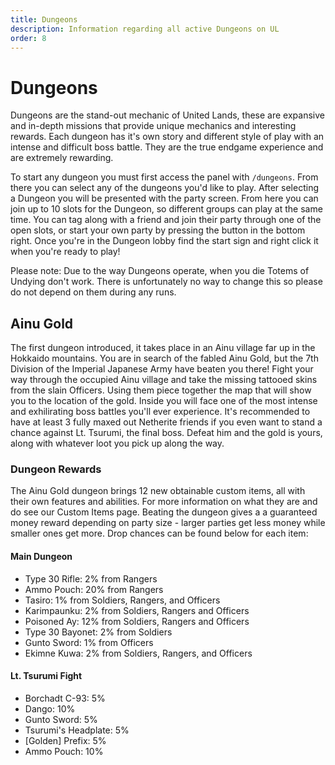 ```yaml
---
title: Dungeons
description: Information regarding all active Dungeons on UL
order: 8
---
```

# Dungeons
Dungeons are the stand-out mechanic of United Lands, these are expansive and in-depth missions that provide unique mechanics and interesting rewards. Each dungeon has it's own story and different style of play with an intense and difficult boss battle. They are the true endgame experience and are extremely rewarding.

To start any dungeon you must first access the panel with `/dungeons`. From there you can select any of the dungeons you'd like to play. After selecting a Dungeon you will be presented with the party screen. From here you can join up to 10 slots for the Dungeon, so different groups can play at the same time. You can tag along with a friend and join their party through one of the open slots, or start your own party by pressing the button in the bottom right. Once you're in the Dungeon lobby find the start sign and right click it when you're ready to play! 

Please note: Due to the way Dungeons operate, when you die Totems of Undying don't work. There is unfortunately no way to change this so please do not depend on them during any runs.

## Ainu Gold
The first dungeon introduced, it takes place in an Ainu village far up in the Hokkaido mountains. You are in search of the fabled Ainu Gold, but the 7th Division of the Imperial Japanese Army have beaten you there! Fight your way through the occupied Ainu village and take the missing tattooed skins from the slain Officers. Using them piece together the map that will show you to the location of the gold. Inside you will face one of the most intense and exhilirating boss battles you'll ever experience. It's recommended to have at least 3 fully maxed out Netherite friends if you even want to stand a chance against Lt. Tsurumi, the final boss. Defeat him and the gold is yours, along with whatever loot you pick up along the way.

### Dungeon Rewards
The Ainu Gold dungeon brings 12 new obtainable custom items, all with their own features and abilities. For more information on what they are and do see our Custom Items page. Beating the dungeon gives a a guaranteed money reward depending on party size - larger parties get less money while smaller ones get more. Drop chances can be found below for each item:

#### Main Dungeon
- Type 30 Rifle: 2% from Rangers
- Ammo Pouch: 20% from Rangers
- Tasiro: 1% from Soldiers, Rangers, and Officers
- Karimpaunku: 2% from Soldiers, Rangers and Officers
- Poisoned Ay: 12% from Soldiers, Rangers and Officers
- Type 30 Bayonet: 2% from Soldiers
- Gunto Sword: 1% from Officers
- Ekimne Kuwa: 2% from Soldiers, Rangers, and Officers

#### Lt. Tsurumi Fight
- Borchadt C-93: 5% 
- Dango: 10%
- Gunto Sword: 5%
- Tsurumi's Headplate: 5%
- [Golden] Prefix: 5%
- Ammo Pouch: 10%
